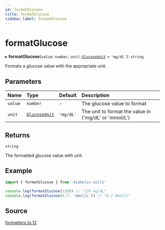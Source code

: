 ```yaml
---
id: formatGlucose
title: formatGlucose
sidebar_label: formatGlucose
---
```


# formatGlucose

▸ **formatGlucose**(`value`: `number`, `unit`: [`GlucoseUnit`](../type-aliases/GlucoseUnit.md) = `'mg/dL'`): `string`

Formats a glucose value with the appropriate unit.

## Parameters

| Name    | Type                                            | Default   | Description                                           |
| :------ | :---------------------------------------------- | :-------- | :---------------------------------------------------- |
| `value` | `number`                                        | -         | The glucose value to format                           |
| `unit`  | [`GlucoseUnit`](../type-aliases/GlucoseUnit.md) | `'mg/dL'` | The unit to format the value in ('mg/dL' or 'mmol/L') |

## Returns

`string`

The formatted glucose value with unit

## Example

```typescript
import { formatGlucose } from 'diabetic-utils'

console.log(formatGlucose(120)) // "120 mg/dL"
console.log(formatGlucose(6.7, 'mmol/L')) // "6.7 mmol/L"
```

## Source

[formatters.ts:12](https://github.com/your-username/diabetic-utils/blob/main/src/formatters.ts#L12)
